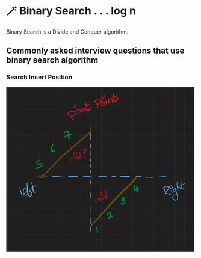 # 🪄 Binary Search . . . log n

Binary Search is a Divide and Conquer algorithm. 

## Commonly asked interview questions that use binary search algorithm



### Search Insert Position
<img src="source\Screenshot 2022-07-17 103807.png" alt="img for search insert position" width="500" >
